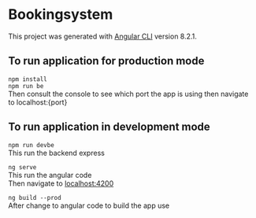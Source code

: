 # Bookingsystem

This project was generated with [Angular CLI](https://github.com/angular/angular-cli) version 8.2.1.

## To run application for production mode
<code>npm install</code>
<br><code>npm run be</code>
<br>Then consult the console to see which port the app is using then navigate to localhost:{port}

## To run application in development mode
<code>npm run devbe</code>
<br>This run the backend express

<code>ng serve</code>
<br>This run the angular code
<br>Then navigate to <a href="http://localhost:4200">localhost:4200</a>

<code>ng build --prod</code>
<br>After change to angular code to build the app use

